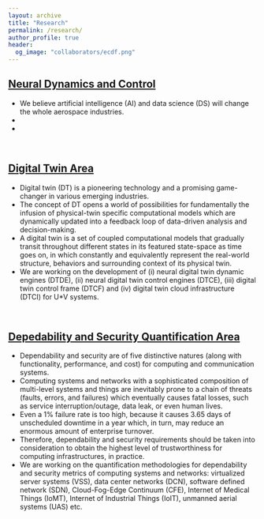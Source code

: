 ```yaml
---
layout: archive
title: "Research"
permalink: /research/
author_profile: true
header:
  og_image: "collaborators/ecdf.png"
---
```


## [Neural Dynamics and Control](./Neural_Dynamics_Control.md)

- We believe artificial intelligence (AI) and data science (DS) will change the whole aerospace industries.
- 
- 

<br/>

## [Digital Twin Area](./DigitalTwin.md)

- Digital twin (DT) is a pioneering technology and a promising game-changer in various emerging industries.
- The concept of DT opens a world of possibilities for fundamentally the infusion of physical-twin specific computational models which are dynamically updated into a feedback loop of data-driven analysis and decision-making.
- A digital twin is a set of coupled computational models that gradually transit throughout different states in its featured state-space as time goes on, in which constantly and equivalently represent the real-world structure, behaviors and surrounding context of its physical twin.
- We are working on the development of (i) neural digital twin dynamic engines (DTDE), (ii) neural digital twin control engines (DTCE), (iii) digital twin control frame (DTCF) and (iv) digital twin cloud infrastructure (DTCI) for U*V systems.

<br/>

## [Depedability and Security Quantification Area](./Dependability_Security.md)

- Dependability and security are of five distinctive natures (along with functionality, performance, and cost) for computing and communication systems.
- Computing systems and networks with a sophisticated composition of multi-level systems and things are inevitably prone to a chain of threats (faults, errors, and failures) which eventually causes fatal losses, such as service interruption/outage, data leak, or even human lives.
- Even a 1% failure rate is too high, because it causes 3.65 days of unscheduled downtime in a year which, in turn, may reduce an enormous amount of enterprise turnover.
- Therefore, dependability and security requirements should be taken into consideration to obtain the highest level of trustworthiness for computing infrastructures, in practice.
- We are working on the quantification methodologies for dependability and security metrics of computing systems and networks: virtualized server systems (VSS), data center networks (DCN), software defined network (SDN), Cloud-Fog-Edge Continuum (CFE), Internet of Medical Things (IoMT), Internet of Industrial Things (IoIT), unmanned aerial systems (UAS) etc.
<br/>
